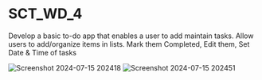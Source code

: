 # SCT_WD_4
Develop a basic to-do app that enables a user to add maintain tasks. Allow users to add/organize items in lists. Mark them Completed, Edit them, Set Date &amp; Time of tasks

![Screenshot 2024-07-15 202418](https://github.com/user-attachments/assets/25d43fc7-e348-48f4-8ce6-b24e0d32bc30)
![Screenshot 2024-07-15 202451](https://github.com/user-attachments/assets/7000a361-2f2a-4bb8-a3c5-e163ad5b3482)
